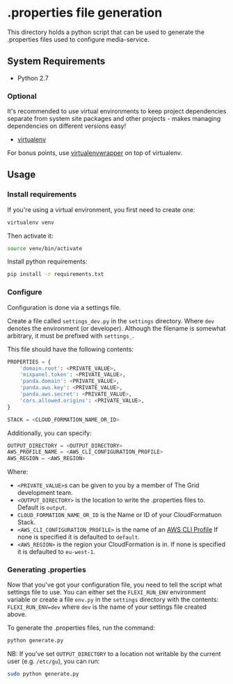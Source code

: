 # .properties file generation

This directory holds a python script that can be used to generate the .properties files used to configure media-service.

## System Requirements

  * Python 2.7

### Optional

It's recommended to use virtual environments to keep project dependencies separate from system site packages and other
projects - makes managing dependencies on different versions easy!

  * [virtualenv](http://docs.python-guide.org/en/latest/dev/virtualenvs/)

For bonus points, use [virtualenvwrapper](https://virtualenvwrapper.readthedocs.org/en/latest/) on top of virtualenv.

## Usage

### Install requirements

If you're using a virtual environment, you first need to create one:

```sh
virtualenv venv
```

Then activate it:

```sh
source venv/bin/activate
```

Install python requirements:

```sh
pip install -r requirements.txt
```


### Configure

Configuration is done via a settings file.

Create a file called ```settings_dev.py``` in the ```settings``` directory. Where ```dev``` denotes the environment
(or developer). Although the filename is somewhat arbitrary, it must be prefixed with ```settings_```.

This file should have the following contents:

```python
PROPERTIES = {
    'domain.root': <PRIVATE_VALUE>,
    'mixpanel.token': <PRIVATE_VALUE>,
    'panda.domain': <PRIVATE_VALUE>,
    'panda.aws.key': <PRIVATE_VALUE>,
    'panda.aws.secret': <PRIVATE_VALUE>,
    'cors.allowed.origins': <PRIVATE_VALUE>,
}

STACK = <CLOUD_FORMATION_NAME_OR_ID>
```

Additionally, you can specify:

```python
OUTPUT_DIRECTORY = <OUTPUT_DIRECTORY>
AWS_PROFILE_NAME = <AWS_CLI_CONFIGURATION_PROFILE>
AWS_REGION = <AWS_REGION>
```

Where:
  * ```<PRIVATE_VALUE>```s can be given to you by a member of The Grid development team.
  * ```<OUTPUT_DIRECTORY>``` is the location to write the .properties files to. Default is ```output```.
  * ```CLOUD_FORMATION_NAME_OR_ID``` is the Name or ID of your CloudFormatuon Stack.
  * ```<AWS_CLI_CONFIGURATION_PROFILE>``` is the name of an [AWS CLI Profile](http://docs.aws.amazon.com/cli/latest/userguide/cli-chap-getting-started.html)
    If none is specified it is defaulted to ```default```.
  * ```<AWS_REGION>``` is the region your CloudFormation is in. If none is specified it is defaulted to ```eu-west-1```.

### Generating .properties

Now that you've got your configuration file, you need to tell the script what settings file to use. You can either set
the ```FLEXI_RUN_ENV``` environment variable or create a file ```env.py``` in the ```settings``` directory with the
contents: ```FLEXI_RUN_ENV=dev``` where ```dev``` is the name of your settings file created above.

To generate the .properties files, run the command:

```sh
python generate.py
```

NB: If you've set ```OUTPUT_DIRECTORY``` to a location not writable by the current user (e.g. ```/etc/gu```),
you can run:

```sh
sudo python generate.py
```
